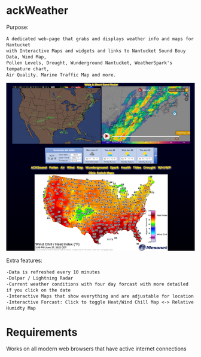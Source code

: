 ackWeather
=====
Purpose: 

	A dedicated web-page that grabs and displays weather info and maps for Nantucket 
	with Interactive Maps and widgets and links to Nantucket Sound Bouy Data, Wind Map,
    Pollen Levels, Drought, Wunderground Nantucket, WeatherSpark's tempature chart, 
	Air Quality. Marine Traffic Map and more.

<img src="https://github.com/xeoron/ackWeather/blob/master/images/sample.png?raw=true"/>

Extra features:

	-Data is refreshed every 10 minutes
	-Dolpar / Lightning Radar
    -Current weather conditions with four day forcast with more detailed if you click on the date
	-Interactive Maps that show everything and are adjustable for location
    -Interactive Forcast: Click to toggle Heat/Wind Chill Map <-> Relative Humidty Map
	
	
	
Requirements
=====
Works on all modern web browsers that have active internet connections

	
